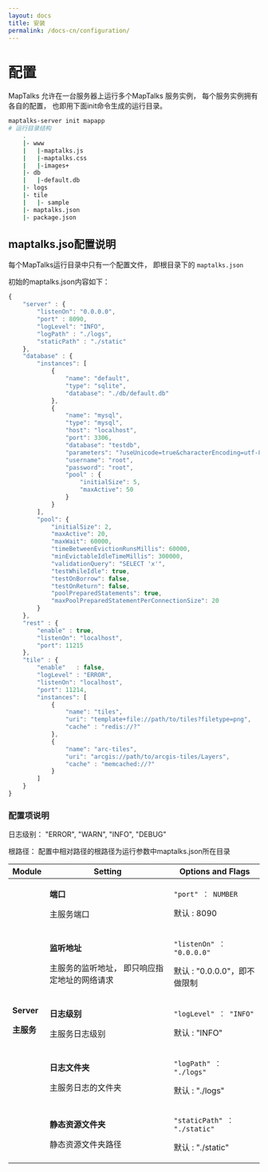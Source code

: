 ```yaml
---
layout: docs
title: 安装
permalink: /docs-cn/configuration/
---
```


# 配置

MapTalks 允许在一台服务器上运行多个MapTalks 服务实例， 每个服务实例拥有各自的配置， 也即用下面init命令生成的运行目录。

```bash
maptalks-server init mapapp
# 运行目录结构
    .
    |- www
    |   |-maptalks.js
    |   |-maptalks.css
    |   |-images+
    |- db
    |   |-default.db
    |- logs    
    |- tile
    |   |- sample
    |- maptalks.json
    |- package.json
```

## maptalks.jso配置说明

每个MapTalks运行目录中只有一个配置文件， 即根目录下的 `maptalks.json`

初始的maptalks.json内容如下：

```javascript
{
    "server" : {
        "listenOn": "0.0.0.0",
        "port" : 8090,
        "logLevel": "INFO",
        "logPath" : "./logs",
        "staticPath" : "./static"
    },
    "database" : {
        "instances": [
            {
                "name": "default",
                "type": "sqlite",
                "database": "./db/default.db"
            },
            {
                "name": "mysql",
                "type": "mysql",
                "host": "localhost",
                "port": 3306,
                "database": "testdb",
                "parameters": "?useUnicode=true&characterEncoding=utf-8",
                "username": "root",
                "password": "root",
                "pool" : {
                    "initialSize": 5,
                    "maxActive": 50
                }
            }
        ],
        "pool": {
            "initialSize": 2,
            "maxActive": 20,
            "maxWait": 60000,
            "timeBetweenEvictionRunsMillis": 60000,
            "minEvictableIdleTimeMillis": 300000,
            "validationQuery": "SELECT 'x'",
            "testWhileIdle": true,
            "testOnBorrow": false,
            "testOnReturn": false,
            "poolPreparedStatements": true,
            "maxPoolPreparedStatementPerConnectionSize": 20
        }
    },
    "rest" : {
        "enable" : true,
        "listenOn": "localhost",
        "port": 11215
    },
    "tile" : {
        "enable"   : false,
        "logLevel" : "ERROR",
        "listenOn": "localhost",
        "port": 11214,
        "instances": [
            {
                "name": "tiles",
                "uri": "template+file://path/to/tiles?filetype=png",
                "cache" : "redis://?"
            },
            {
                "name": "arc-tiles",
                "uri": "arcgis://path/to/arcgis-tiles/Layers",
                "cache" : "memcached://?"
            }
        ]
    }
}
```

### 配置项说明

日志级别： "ERROR", "WARN", "INFO", "DEBUG"

根路径： 配置中相对路径的根路径为运行参数中maptalks.json所在目录

<div class="mobile-side-scroller">
<table>
  <thead>
    <tr>
      <th>Module</th>
      <th>Setting</th>
      <th>
        <span class="option">Options</span> and <span class="flag">Flags</span>
      </th>
    </tr>
  </thead>
  <tbody>
    <tr class="setting">
      <td rowspan="5">
        <p class="name"><strong>Server</strong></p>
        <p class="description"><strong>主服务</strong></p>
      </td>
      <td>
        <p class="name"><strong>端口</strong></p>
        <p class="description">主服务端口</p>
      </td>
      <td class="align-center">
        <p><code class="option">"port" ： NUMBER</code></p>
        <p class="description">默认 : 8090</p>
      </td>
    </tr>
    <tr class="setting">
      <td>
        <p class="name"><strong>监听地址</strong></p>
        <p class="description">主服务的监听地址， 即只响应指定地址的网络请求</p>
      </td>
      <td class="align-center">
        <p><code class="option">"listenOn" ： "0.0.0.0"</code></p>
        <p class="description">默认 : "0.0.0.0"，即不做限制</p>
      </td>
    </tr>
    <tr class="setting">
      <td>
        <p class="name"><strong>日志级别</strong></p>
        <p class="description">主服务日志级别</p>
      </td>
      <td class="align-center">
        <p><code class="option">"logLevel" ： "INFO"</code></p>
        <p class="description">默认 : "INFO"</p>
      </td>
    </tr>
    <tr class="setting">
      <td>
        <p class="name"><strong>日志文件夹</strong></p>
        <p class="description">主服务日志的文件夹</p>
      </td>
      <td class="align-center">
        <p><code class="option">"logPath" ： "./logs"</code></p>
        <p class="description">默认 : "./logs"</p>
      </td>
    </tr>
    <tr class="setting">
      <td>
        <p class="name"><strong>静态资源文件夹</strong></p>
        <p class="description">静态资源文件夹路径</p>
      </td>
      <td class="align-center">
        <p><code class="option">"staticPath" ： "./static"</code></p>
        <p class="description">默认 : "./static"</p>
      </td>
    </tr>
    
  </tbody>
</table>
</div>